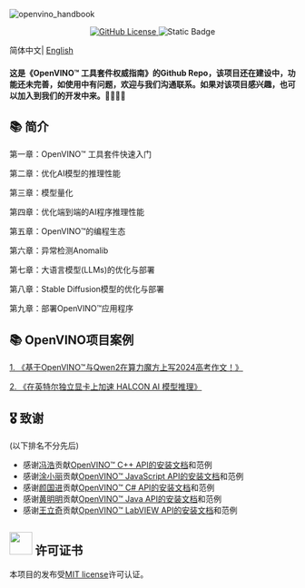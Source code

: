 ![openvino_handbook](https://socialify.git.ci/openvino-book/openvino_handbook/image?forks=1&issues=1&language=1&name=1&owner=1&pulls=1&stargazers=1&theme=Light)

<p align="center">    
    <a href="./LICENSE.txt">
        <img alt="GitHub License" src="https://img.shields.io/github/license/openvino-book/openvino_handbook">
    </a>    
    <a >
        <img alt="Static Badge" src="https://img.shields.io/badge/Language-Python%2CC%2FC%2B%2B%2CC%23%2CJava%2CLabVIEW-blue">
    </a>    


简体中文| [English](README_en.md)

#### 这是《OpenVINO™ 工具套件权威指南》的Github Repo，该项目还在建设中，功能还未完善，如使用中有问题，欢迎与我们沟通联系。如果对该项目感兴趣，也可以加入到我们的开发中来。🥰🥰🥰🥰



## 📚 简介

第一章：OpenVINO™ 工具套件快速入门

第二章：优化AI模型的推理性能

第三章：模型量化

第四章：优化端到端的AI程序推理性能

第五章：OpenVINO™的编程生态
  
第六章：异常检测Anomalib

第七章：大语言模型(LLMs)的优化与部署

第八章：Stable Diffusion模型的优化与部署

第九章：部署OpenVINO™应用程序

## 📚 OpenVINO项目案例
[1. 《基于OpenVINO™与Qwen2在算力魔方上写2024高考作文！》](https://mp.weixin.qq.com/s/Gi4TrHXyJRpnazy-276G-g)

[2. 《在英特尔独立显卡上加速 HALCON AI 模型推理》](https://mp.weixin.qq.com/s/jReFStQP64wg6FJHGtu9WQ)
## 🎖 致谢
(以下排名不分先后)
- 感谢[冯浩](https://github.com/wxxz975)贡献[OpenVINO™ C++ API的安装文档](./doc/)和范例
- 感谢[涂小丽](https://github.com/txl1123)贡献[OpenVINO™ JavaScript API的安装文档](./doc/)和范例
- 感谢[颜国进](https://github.com/guojin-yan)贡献[OpenVINO™ C# API的安装文档](./doc/)和范例
- 感谢[黄明明](https://github.com/Hmm466)贡献[OpenVINO™ Java API的安装文档](./doc/)和范例
- 感谢[王立奇](https://github.com/wangstoudamire)贡献[OpenVINO™ LabVIEW API的安装文档](./doc/)和范例


## <img title="" src="https://user-images.githubusercontent.com/48054808/157835345-f5d24128-abaf-4813-b793-d2e5bdc70e5a.png" alt="" width="40"> 许可证书

本项目的发布受[MIT license](https://github.com/openvino-book/openvino_handbook/blob/main/LICENSE)许可认证。

